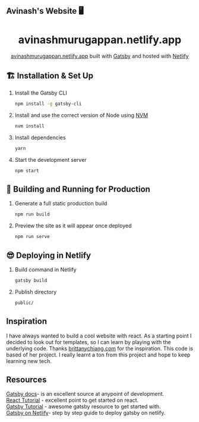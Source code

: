 ## Avinash's Website 🖥️
<h1 align="center">
  avinashmurugappan.netlify.app 
</h1>
<p align="center">
   <a href="https://avinashmurugappan.netlify.app/" target="_blank">avinashmurugappan.netlify.app</a> built with <a href="https://www.gatsbyjs.org/" target="_blank">Gatsby</a> and hosted with <a href="https://www.netlify.com/" target="_blank">Netlify</a>
</p>

## 🏗️ Installation & Set Up

1. Install the Gatsby CLI

   ```sh
   npm install -g gatsby-cli
   ```

2. Install and use the correct version of Node using [NVM](https://github.com/nvm-sh/nvm)

   ```sh
   nvm install
   ```

3. Install dependencies

   ```sh
   yarn
   ```

4. Start the development server

   ```sh
   npm start
   ```

## 🚀 Building and Running for Production

1. Generate a full static production build

   ```sh
   npm run build
   ```

1. Preview the site as it will appear once deployed

   ```sh
   npm run serve
   ```
   
 ## 😎 Deploying in Netlify
 
1. Build command in Netlify
 
   ```sh
   gatsby build
   ```
 
2. Publish directory
 
   ```sh
   public/
   ```
 
## Inspiration

I have always wanted to build a cool website with react. As a starting point I decided to look out for templates, so I can learn by playing with the underlying code. Thanks [brittanychiang.com](https://brittanychiang.com) for the inspiration. This code is based of her project. I really learnt a ton from this project and hope to keep learning new tech.

## Resources
[Gatsby docs](https://www.gatsbyjs.org/docs/)- is an excellent source at anypoint of development.<br>
[React Tutorial](https://youtu.be/Ke90Tje7VS0) - excellent point to get started on react.<br>
[Gatsby Tutorial](https://youtu.be/6YhqQ2ZW1sc) - awesome gatsby resource to get started with.<br>
[Gatsby on Netlify](https://www.netlify.com/blog/2016/02/24/a-step-by-step-guide-gatsby-on-netlify/)- step by step guide to deploy gatsby on netlify. 
